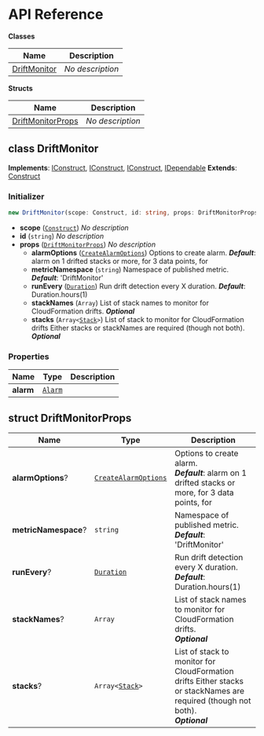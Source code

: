 # API Reference

**Classes**

Name|Description
----|-----------
[DriftMonitor](#cdk-drift-monitor-driftmonitor)|*No description*


**Structs**

Name|Description
----|-----------
[DriftMonitorProps](#cdk-drift-monitor-driftmonitorprops)|*No description*



## class DriftMonitor  <a id="cdk-drift-monitor-driftmonitor"></a>



__Implements__: [IConstruct](#constructs-iconstruct), [IConstruct](#aws-cdk-core-iconstruct), [IConstruct](#constructs-iconstruct), [IDependable](#aws-cdk-core-idependable)
__Extends__: [Construct](#aws-cdk-core-construct)

### Initializer




```ts
new DriftMonitor(scope: Construct, id: string, props: DriftMonitorProps)
```

* **scope** (<code>[Construct](#aws-cdk-core-construct)</code>)  *No description*
* **id** (<code>string</code>)  *No description*
* **props** (<code>[DriftMonitorProps](#cdk-drift-monitor-driftmonitorprops)</code>)  *No description*
  * **alarmOptions** (<code>[CreateAlarmOptions](#aws-cdk-aws-cloudwatch-createalarmoptions)</code>)  Options to create alarm. __*Default*__: alarm on 1 drifted stacks or more, for 3 data points, for
  * **metricNamespace** (<code>string</code>)  Namespace of published metric. __*Default*__: 'DriftMonitor'
  * **runEvery** (<code>[Duration](#aws-cdk-core-duration)</code>)  Run drift detection every X duration. __*Default*__: Duration.hours(1)
  * **stackNames** (<code>Array<string></code>)  List of stack names to monitor for CloudFormation drifts. __*Optional*__
  * **stacks** (<code>Array<[Stack](#aws-cdk-core-stack)></code>)  List of stack to monitor for CloudFormation drifts Either stacks or stackNames are required (though not both). __*Optional*__



### Properties


Name | Type | Description 
-----|------|-------------
**alarm** | <code>[Alarm](#aws-cdk-aws-cloudwatch-alarm)</code> | <span></span>



## struct DriftMonitorProps  <a id="cdk-drift-monitor-driftmonitorprops"></a>






Name | Type | Description 
-----|------|-------------
**alarmOptions**? | <code>[CreateAlarmOptions](#aws-cdk-aws-cloudwatch-createalarmoptions)</code> | Options to create alarm.<br/>__*Default*__: alarm on 1 drifted stacks or more, for 3 data points, for
**metricNamespace**? | <code>string</code> | Namespace of published metric.<br/>__*Default*__: 'DriftMonitor'
**runEvery**? | <code>[Duration](#aws-cdk-core-duration)</code> | Run drift detection every X duration.<br/>__*Default*__: Duration.hours(1)
**stackNames**? | <code>Array<string></code> | List of stack names to monitor for CloudFormation drifts.<br/>__*Optional*__
**stacks**? | <code>Array<[Stack](#aws-cdk-core-stack)></code> | List of stack to monitor for CloudFormation drifts Either stacks or stackNames are required (though not both).<br/>__*Optional*__



